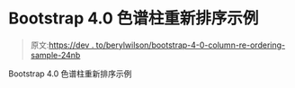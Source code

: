 # Bootstrap 4.0 色谱柱重新排序示例

> 原文:[https://dev . to/berylwilson/bootstrap-4-0-column-re-ordering-sample-24nb](https://dev.to/berylwilson/bootstrap-4-0-column-re-ordering-sample-24nb)

Bootstrap 4.0 色谱柱重新排序示例